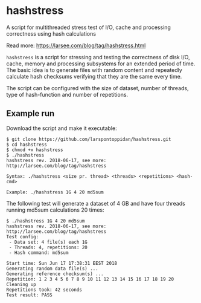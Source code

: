 # hashstress

A script for multithreaded stress test of I/O, cache and processing correctness using hash calculations

Read more: https://larsee.com/blog/tag/hashstress.html

`hashstress` is a script for stressing and testing the correctness of disk I/O, cache, memory and processing subsystems for an extended period of time. The basic idea is to generate files with random content and repeatedly calculate hash checksums verifying that they are the same every time. 

The script can be configured with the size of dataset, number of threads, type of hash-function and number of repetitions. 

## Example run

Download the script and make it executable:

```text
$ git clone https://github.com/larspontoppidan/hashstress.git
$ cd hashstress
$ chmod +x hashstress
$ ./hashstress 
hashstress rev. 2018-06-17, see more: http://larsee.com/blog/tag/hashstress

Syntax: ./hashstress <size pr. thread> <threads> <repetitions> <hash-cmd>

Example: ./hashstress 1G 4 20 md5sum
```

The following test will generate a dataset of 4 GB and have four threads running md5sum calculations 20 times:

```text
$ ./hashstress 1G 4 20 md5sum
hashstress rev. 2018-06-17, see more: http://larsee.com/blog/tag/hashstress
Test config:
 - Data set: 4 file(s) each 1G
 - Threads: 4, repetitions: 20
 - Hash command: md5sum

Start time: Sun Jun 17 17:38:31 EEST 2018
Generating random data file(s) ...
Generating reference checksum(s) ...
Repetition: 1 2 3 4 5 6 7 8 9 10 11 12 13 14 15 16 17 18 19 20
Cleaning up
Repetitions took: 42 seconds
Test result: PASS
```

